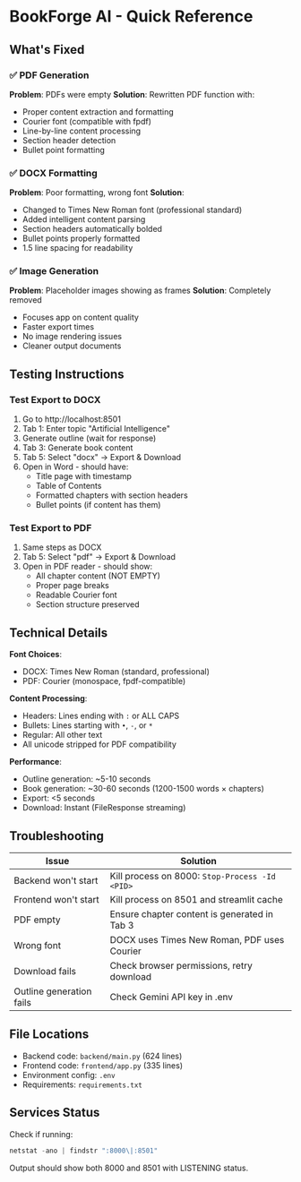 # BookForge AI - Quick Reference

## What's Fixed

### ✅ PDF Generation
**Problem**: PDFs were empty
**Solution**: Rewritten PDF function with:
- Proper content extraction and formatting
- Courier font (compatible with fpdf)
- Line-by-line content processing
- Section header detection
- Bullet point formatting

### ✅ DOCX Formatting
**Problem**: Poor formatting, wrong font
**Solution**: 
- Changed to Times New Roman font (professional standard)
- Added intelligent content parsing
- Section headers automatically bolded
- Bullet points properly formatted
- 1.5 line spacing for readability

### ✅ Image Generation
**Problem**: Placeholder images showing as frames
**Solution**: Completely removed
- Focuses app on content quality
- Faster export times
- No image rendering issues
- Cleaner output documents

## Testing Instructions

### Test Export to DOCX
1. Go to http://localhost:8501
2. Tab 1: Enter topic "Artificial Intelligence"
3. Generate outline (wait for response)
4. Tab 3: Generate book content
5. Tab 5: Select "docx" → Export & Download
6. Open in Word - should have:
   - Title page with timestamp
   - Table of Contents
   - Formatted chapters with section headers
   - Bullet points (if content has them)

### Test Export to PDF
1. Same steps as DOCX
2. Tab 5: Select "pdf" → Export & Download
3. Open in PDF reader - should show:
   - All chapter content (NOT EMPTY)
   - Proper page breaks
   - Readable Courier font
   - Section structure preserved

## Technical Details

**Font Choices**:
- DOCX: Times New Roman (standard, professional)
- PDF: Courier (monospace, fpdf-compatible)

**Content Processing**:
- Headers: Lines ending with `:` or ALL CAPS
- Bullets: Lines starting with `•`, `-`, or `*`
- Regular: All other text
- All unicode stripped for PDF compatibility

**Performance**:
- Outline generation: ~5-10 seconds
- Book generation: ~30-60 seconds (1200-1500 words × chapters)
- Export: <5 seconds
- Download: Instant (FileResponse streaming)

## Troubleshooting

| Issue | Solution |
|-------|----------|
| Backend won't start | Kill process on 8000: `Stop-Process -Id <PID>` |
| Frontend won't start | Kill process on 8501 and streamlit cache |
| PDF empty | Ensure chapter content is generated in Tab 3 |
| Wrong font | DOCX uses Times New Roman, PDF uses Courier |
| Download fails | Check browser permissions, retry download |
| Outline generation fails | Check Gemini API key in .env |

## File Locations

- Backend code: `backend/main.py` (624 lines)
- Frontend code: `frontend/app.py` (335 lines)
- Environment config: `.env`
- Requirements: `requirements.txt`

## Services Status

Check if running:
```powershell
netstat -ano | findstr ":8000\|:8501"
```

Output should show both 8000 and 8501 with LISTENING status.

